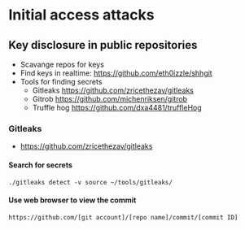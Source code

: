 # Initial access attacks
## Key disclosure in public repositories
- Scavange repos for keys
- Find keys in realtime: https://github.com/eth0izzle/shhgit
- Tools for finding secrets
  - Gitleaks https://github.com/zricethezav/gitleaks
  - Gitrob https://github.com/michenriksen/gitrob
  - Truffle hog https://github.com/dxa4481/truffleHog

### Gitleaks
- https://github.com/zricethezav/gitleaks
#### Search for secrets
```
./gitleaks detect -v source ~/tools/gitleaks/
```

#### Use web browser to view the commit
```
https://github.com/[git account]/[repo name]/commit/[commit ID]
```
